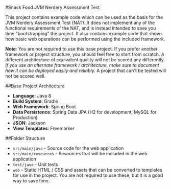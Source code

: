 #Snack Food JVM Nerdery Assessment Test

This project contains example code which can be used as the basis for the JVM Nerdery Assessment Test (NAT). It does not implement any of the functional requirements of the NAT, and is instead intended to save you time "bootstrapping" the project. It also contains example code that shows how basic web  operations can be performed using the included framework.

**Note**: You are not required to use this base project. If you prefer another framework or project structure, you should feel free to start from scratch. A different architecture of equivalent quality will not be scored any differently. *If you use an alternate framework / architecture, make sure to document how it can be deployed easily and reliably.* A project that can't be tested will not be scored well.

##Base Project Architecture
* **Language**: Java 8
* **Build System**: Gradle
* **Web Framework**: Spring Boot
* **Data Persistence**: Spring Data JPA (H2 for development, MySQL for Production)
* **JSON**: Jackson
* **View Templates**: Freemarker

##Folder Structure
* `src/main/java` - Source code for the web application
* `src/main/resources` - Resources that will be included in the web application
* `test/java` - Unit tests
* `web` - Static HTML / CSS and assets that can be converted to templates for use in the project. You are not required to use these, but it is a good way to save time.